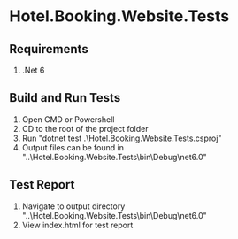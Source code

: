# Hotel.Booking.Website.Tests
## Requirements
1. .Net 6


## Build and Run Tests
1. Open CMD or Powershell
2. CD to the root of the project folder
3. Run  "dotnet test .\Hotel.Booking.Website.Tests.csproj"
4. Output files can be found in "..\Hotel.Booking.Website.Tests\bin\Debug\net6.0"

## Test Report
1. Navigate to output directory "..\Hotel.Booking.Website.Tests\bin\Debug\net6.0"
2. View index.html for test report
